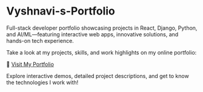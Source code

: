 # Vyshnavi-s-Portfolio
Full-stack developer portfolio showcasing projects in React, Django, Python, and AI/ML—featuring interactive web apps, innovative solutions, and hands-on tech experience.

Take a look at my projects, skills, and work highlights on my online portfolio:

🔗 [Visit My Portfolio](https://68bd31574d1a0a0008721ab2--teegurivyshnavi-portfolio.netlify.app/)

Explore interactive demos, detailed project descriptions, and get to know the technologies I work with!
